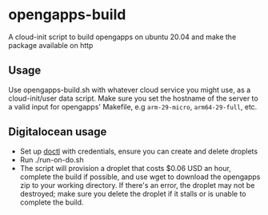 opengapps-build
===============

A cloud-init script to build opengapps on ubuntu 20.04 and make the package available on http

Usage
-----

Use opengapps-build.sh with whatever cloud service you might use, as a cloud-init/user data script. Make sure you set the hostname of the server to a valid input for opengapps' Makefile, e.g `arm-29-micro`, `arm64-29-full`, etc.

Digitalocean usage
------------------

* Set up [doctl](https://www.digitalocean.com/community/tutorials/how-to-use-doctl-the-official-digitalocean-command-line-client) with credentials, ensure you can create and delete droplets
* Run ./run-on-do.sh
* The script will provision a droplet that costs $0.06 USD an hour, complete the build if possible, and use wget to download the opengapps zip to your working directory. If there's an error, the droplet may not be destroyed; make sure you delete the droplet if it stalls or is unable to complete the build.
